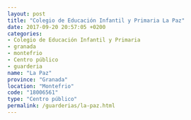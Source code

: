 ```yaml
---
layout: post
title: "Colegio de Educación Infantil y Primaria La Paz"
date: 2017-09-20 20:57:05 +0200
categories:
- Colegio de Educación Infantil y Primaria
- granada
- montefrio
- Centro público
- guarderia
name: "La Paz"
province: "Granada"
location: "Montefrio"
code: "18006561"
type: "Centro público"
permalink: /guarderias/la-paz.html
---
```

